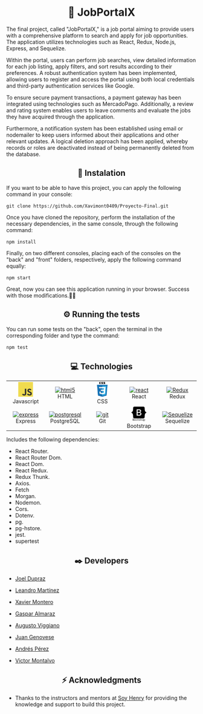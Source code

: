 <h1 align="center"> 👋 JobPortalX</h1>
The final project, called "JobPortalX," is a job portal aiming to provide users with a comprehensive platform to search and apply for job opportunities. The application utilizes technologies such as React, Redux, Node.js, Express, and Sequelize.

Within the portal, users can perform job searches, view detailed information for each job listing, apply filters, and sort results according to their preferences. A robust authentication system has been implemented, allowing users to register and access the portal using both local credentials and third-party authentication services like Google.

To ensure secure payment transactions, a payment gateway has been integrated using technologies such as MercadoPago. Additionally, a review and rating system enables users to leave comments and evaluate the jobs they have acquired through the application.

Furthermore, a notification system has been established using email or nodemailer to keep users informed about their applications and other relevant updates. A logical deletion approach has been applied, whereby records or roles are deactivated instead of being permanently deleted from the database.

<h2 align="center">🔧 Instalation </h2>

If you want to be able to have this project, you can apply the following command in your console: 

```
git clone https://github.com/Xavimont0409/Proyecto-Final.git
```

Once you have cloned the repository, perform the installation of the necessary dependencies, in the same console, through the following command:

```
npm install
```
Finally, on two different consoles, placing each of the consoles on the "back" and "front" folders, respectively, apply the following command equally:

```
npm start
```

Great, now you can see this application running in your browser. Success with those modifications.🚀🚀

<h2 align="center">⚙️ Running the tests </h2>

You can run some tests on the "back", open the terminal in the corresponding folder and type the command:

```
npm test
```


<h2 align="center">💻 Technologies </h2>

<table align="center" >
  <tr>
    <td align="center" width="96"> 
    <a href="https://developer.mozilla.org/en-US/docs/Web/JavaScript" target="_blank"> <img src="https://raw.githubusercontent.com/devicons/devicon/master/icons/javascript/javascript-original.svg" alt="JavaScript" width="40" height="40"/> </a>
    <br>Javascript
    </td>
    <td align="center" width="96"> 
<a href="https://www.w3.org/html/" target="_blank"> <img src="https://www.vectorlogo.zone/logos/w3_html5/w3_html5-icon.svg" alt="html5" width="40" height="40"/> </a>
<br>HTML
    </td>
    <td align="center" width="96"> 
<a href="https://www.w3schools.com/css/" target="_blank"> <img src="https://raw.githubusercontent.com/devicons/devicon/master/icons/css3/css3-original-wordmark.svg" alt="css3" width="40" height="40"/> </a> 
<br>CSS
    </td>
    <td align="center" width="96"> 
<a href="https://reactjs.org/" target="_blank"> <img src="https://www.vectorlogo.zone/logos/reactjs/reactjs-icon.svg" alt="react" width="40" height="40"/> </a> 
<br>React
    </td>
    <td align="center" width="96"> 
<a href="https://redux.js.org/" target="_blank"> <img src="https://raw.githubusercontent.com/manuelbieh/logo-file-icons/6a172ce5a46ecfafe5db7f2ec624f4602cde9b8e/icons/redux.svg" alt="Redux" width="40" height="40"/> </a>
<br>Redux
    </td>
  </tr>
  <tr>
    <td align="center" width="96"> 
<a href="https://expressjs.com/en/5x/api.html" target="_blank"> <img src="https://www.vectorlogo.zone/logos/expressjs/expressjs-icon.svg" alt="express" height="40"/> </a>
<br>Express
    </td>
    <td align="center" width="96">  
<a href="https://www.postgresql.org" target="_blank"> <img src="https://www.vectorlogo.zone/logos/postgresql/postgresql-icon.svg" alt="postgresql" width="40" height="40"/> </a>
<br>PostgreSQL
    </td>
    <td align="center" width="96">  
<a href="https://git-scm.com/" target="_blank"> <img src="https://www.vectorlogo.zone/logos/git-scm/git-scm-icon.svg" alt="git" width="40" height="40"/> </a>
<br>Git
</td>
    <td align="center" width="96"> 
    <a href="https://getbootstrap.com" target="_blank" rel=" noreferrer"> <img src="https://raw.githubusercontent.com/devicons/devicon/master/icons/bootstrap/bootstrap-plain-wordmark.svg" alt="bootstrap" width="40" height="40 "/> </a>  
    <br>Bootstrap
    </td>
        <td align="center" width="96"> 
    <a href="https://sequelize.org/" target="_blank" rel=" noreferrer"> <img src="https://www.vectorlogo.zone/logos/sequelizejs/sequelizejs-icon.svg" alt="Sequelize" width="40" height="40 "/> </a>  
    <br>Sequelize
    </td>
</table>

Includes the following dependencies:

- React Router.
- React Router Dom.
- React Dom.
- React Redux.
- Redux Thunk.
- Axios.
- Fetch
- Morgan.
- Nodemon.
- Cors.
- Dotenv.
- pg.
- pg-hstore.
- jest.
- supertest

<h2 align="center">✒️ Developers </h2>


- [Joel Dupraz](https://www.linkedin.com/in/joel-dupraz-ardiles/)


- [Leandro Martínez](https://www.linkedin.com/in/lean0mar)


- [Xavier Montero](https://www.linkedin.com/in/xavier-montero-b343b8231/)


- [Gaspar Almaraz](https://www.linkedin.com/in/gaspar-almaraz-b12840209/)


- [Augusto Viggiano](https://www.linkedin.com/in/augusto-viggiano-195134213/)


- [Juan Genovese](https://www.linkedin.com/in/juancruzgenovese/)


- [Andrés Pérez](https://www.linkedin.com/in/andr%C3%A9s-felipe-rojas-p%C3%A9rez-500491262/)


- [Victor Montalvo](https://www.linkedin.com/in/victor-rua/)

<h2 align="center">⚡ Acknowledgments</h2>

- Thanks to the instructors and mentors at [Soy Henry](https://www.soyhenry.com/) for providing the knowledge and support to build this project.

